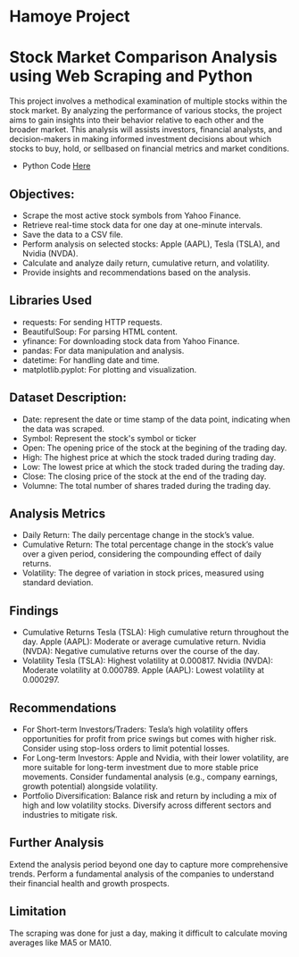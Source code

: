 # Hamoye Project

# Stock Market Comparison Analysis using Web Scraping and Python
This project involves a methodical examination of multiple stocks within the stock market. By analyzing the performance of various stocks, the project aims to gain insights into their behavior relative to each other and the broader market. This analysis will assists investors, financial analysts, and decision-makers in making informed investment decisions about which stocks to buy, hold, or sellbased on financial metrics and market conditions.
* Python Code [Here](https://github.com/Mayreeobi/Stock-Market-Analysis/blob/main/most_active_stock.ipynb)

## Objectives:
- Scrape the most active stock symbols from Yahoo Finance.
- Retrieve real-time stock data for one day at one-minute intervals.
- Save the data to a CSV file.
- Perform analysis on selected stocks: Apple (AAPL), Tesla (TSLA), and Nvidia (NVDA).
- Calculate and analyze daily return, cumulative return, and volatility.
- Provide insights and recommendations based on the analysis.

## Libraries Used
- requests: For sending HTTP requests.
- BeautifulSoup: For parsing HTML content.
- yfinance: For downloading stock data from Yahoo Finance.
- pandas: For data manipulation and analysis.
- datetime: For handling date and time.
- matplotlib.pyplot: For plotting and visualization.

## Dataset Description: 
- Date: represent the date or time stamp of the data point, indicating when the data was scraped.
- Symbol: Represent the stock's symbol or ticker
- Open: The opening price of the stock at the begining of the trading day.
- High: The highest price at which the stock traded during trading day.
- Low: The lowest price at which the stock traded during the trading day.
- Close: The closing price of the stock at the end of the trading day.
- Volumne: The total number of shares traded during the trading day.

## Analysis Metrics
- Daily Return: The daily percentage change in the stock’s value.
- Cumulative Return: The total percentage change in the stock’s value over a given period, considering the compounding effect of daily returns.
- Volatility: The degree of variation in stock prices, measured using standard deviation.

## Findings
- Cumulative Returns
Tesla (TSLA): High cumulative return throughout the day.
Apple (AAPL): Moderate or average cumulative return.
Nvidia (NVDA): Negative cumulative returns over the course of the day.
- Volatility
Tesla (TSLA): Highest volatility at 0.000817.
Nvidia (NVDA): Moderate volatility at 0.000789.
Apple (AAPL): Lowest volatility at 0.000297.

## Recommendations
- For Short-term Investors/Traders:
Tesla’s high volatility offers opportunities for profit from price swings but comes with higher risk. Consider using stop-loss orders to limit potential losses.
- For Long-term Investors:
Apple and Nvidia, with their lower volatility, are more suitable for long-term investment due to more stable price movements. Consider fundamental analysis (e.g., company earnings, growth potential) alongside volatility.
- Portfolio Diversification:
Balance risk and return by including a mix of high and low volatility stocks.
Diversify across different sectors and industries to mitigate risk.

## Further Analysis
Extend the analysis period beyond one day to capture more comprehensive trends.
Perform a fundamental analysis of the companies to understand their financial health and growth prospects.

## Limitation
The scraping was done for just a day, making it difficult to calculate moving averages like MA5 or MA10.





